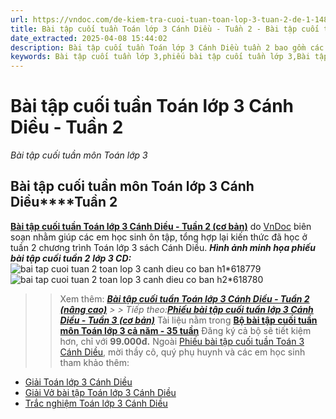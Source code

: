```yaml
---
url: https://vndoc.com/de-kiem-tra-cuoi-tuan-toan-lop-3-tuan-2-de-1-148353
title: Bài tập cuối tuần Toán lớp 3 Cánh Diều - Tuần 2 - Bài tập cuối tuần môn Toán lớp 3 - VnDoc.com
date_extracted: 2025-04-08 15:44:02
description: Bài tập cuối tuần Toán lớp 3 Cánh Diều tuần 2 bao gồm các bài tập đã học giúp các em học sinh ôn tập, nâng cao kỹ năng giải Toán 3 Cánh Diều của mình.
keywords: Bài tập cuối tuần lớp 3,phiếu bài tập cuối tuần lớp 3,Bài tập cuối tuần toán 3 cánh diều,Phiếu bài tập lớp 3,Bài tập cuối tuần toán lớp 3,bài tập toán cuối tuần lớp 2,Bài tập cuối tuần lớp 3 môn Toán,Phiếu bài tập cuối tuần Toán 3 Cánh diều Tuần 2,Bài tập cuối tuần Toán lớp 3 Cánh Diều,Bài tập cuối tuần Toán lớp 3 Cánh Diều tuần 2
---
```


# Bài tập cuối tuần Toán lớp 3 Cánh Diều - Tuần 2
 _Bài tập cuối tuần môn Toán lớp 3_
## **Bài tập cuối tuần môn Toán lớp 3 Cánh Diều****Tuần 2**
**[Bài tập cuối tuần Toán lớp 3 Cánh Diều - Tuần 2 \(cơ bản\)](<https://vndoc.com/de-kiem-tra-cuoi-tuan-toan-lop-3-tuan-1-de-1-148324>)** do [VnDoc](<https://vndoc.com/>) biên soạn nhằm giúp các em học sinh ôn tập, tổng hợp lại kiến thức đã học ở tuần 2 chương trình Toán lớp 3 sách Cánh Diều.
_**Hình ảnh minh họa phiếu bài tập cuối tuần 2**_ _**lớp 3 CD:**_
![bai tap cuoi tuan 2 toan lop 3 canh dieu co ban h1*618779](https://i.vdoc.vn/data/image/2024/08/02/bai-tap-cuoi-tuan-2-toan-lop-3-canh-dieu-co-ban-h1.jpg)![bai tap cuoi tuan 2 toan lop 3 canh dieu co ban h2*618780](https://i.vdoc.vn/data/image/2024/08/02/bai-tap-cuoi-tuan-2-toan-lop-3-canh-dieu-co-ban-h2.jpg)
>> Xem thêm: [_**Bài tập cuối tuần Toán lớp 3 Cánh Diều - Tuần 2 \(nâng cao\)**_](<https://vndoc.com/bai-tap-cuoi-tuan-toan-lop-3-canh-dieu-tuan-2-nang-cao-304727>)
_> > Tiếp theo:**[Phiếu bài tập cuối tuần lớp 3 Cánh Diều - Tuần 3 \(cơ bản\)](<https://vndoc.com/bai-tap-cuoi-tuan-toan-lop-3-canh-dieu-tuan-3-276358>)**_
Tài liệu nằm trong [**Bộ bài tập cuối tuần môn Toán lớp 3 cả năm - 35 tuần**](<https://vndoc.com/bai-tap-cuoi-tuan-lop3>)
Đăng ký cả bộ sẽ tiết kiệm hơn, chỉ với **99.000đ.**
Ngoài [Phiếu bài tập cuối tuần Toán 3 Cánh Diều](<https://vndoc.com/bai-tap-cuoi-tuan-lop3>), mời thầy cô, quý phụ huynh và các em học sinh tham khảo thêm:
  * [Giải Toán lớp 3 Cánh Diều](<https://vndoc.com/toan-lop-3-cd>)
  * [Giải Vở bài tập Toán lớp 3 Cánh Diều](<https://vndoc.com/vo-bai-tap-toan-lop-3-canh-dieu>)
  * [Trắc nghiệm Toán lớp 3 Cánh Diều](<https://vndoc.com/test-toan-lop3>)

